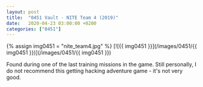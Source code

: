 ```yaml
---
layout: post
title:  "0451 Vault - NITE Team 4 (2019)"
date:   2020-04-23 03:00:00 +0200
categories: ["0451"]
---
```

{% assign img0451 = "nite_team4.jpg" %}
[![{{ img0451 }}](/images/0451/{{ img0451 }})](/images/0451/{{ img0451 }})

Found during one of the last training missions in the game. Still personally, I do not recommend this getting hacking adventure game - it's not very good.